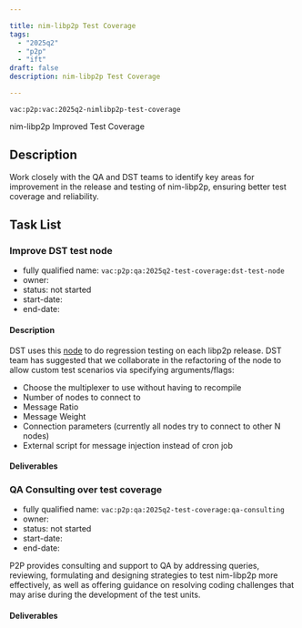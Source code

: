 ```yaml
---

title: nim-libp2p Test Coverage
tags:
  - "2025q2"
  - "p2p"
  - "ift"
draft: false
description: nim-libp2p Test Coverage

---
```


`vac:p2p:vac:2025q2-nimlibp2p-test-coverage`


nim-libp2p Improved Test Coverage

## Description
Work closely with the QA and DST teams to identify key areas for improvement in the release and testing of nim-libp2p,
ensuring better test coverage and reliability. 


## Task List

### Improve DST test node

* fully qualified name: `vac:p2p:qa:2025q2-test-coverage:dst-test-node`
* owner:
* status: not started
* start-date:
* end-date: 

#### Description
DST uses this [node](https://github.com/vacp2p/dst-gossipsub-test-node/blob/dockerized/main.nim) to do regression testing 
on each libp2p release. DST team has suggested that we collaborate in the refactoring of the node to allow custom test 
scenarios via specifying arguments/flags:
- Choose the multiplexer to use without having to recompile
- Number of nodes to connect to
- Message Ratio
- Message Weight
- Connection parameters (currently all nodes try to connect to other N nodes)
- External script for message injection instead of cron job

#### Deliverables



### QA Consulting over test coverage

* fully qualified name: `vac:p2p:qa:2025q2-test-coverage:qa-consulting`
* owner:
* status: not started
* start-date:
* end-date: 

P2P provides consulting and support to QA by addressing queries, reviewing, formulating and designing strategies to test 
nim-libp2p more effectively, as well as offering guidance on resolving coding challenges that may arise during the 
development of the test units.

#### Deliverables









